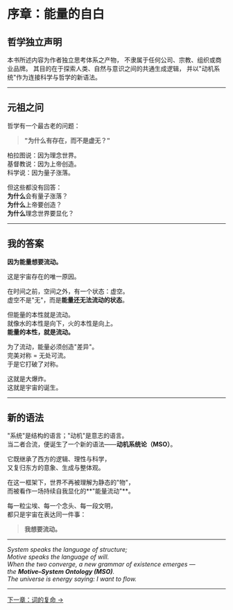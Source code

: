 # 序章：能量的自白

## 哲学独立声明

本书所述内容为作者独立思考体系之产物，
不隶属于任何公司、宗教、组织或商业品牌。
其目的在于探索人类、自然与意识之间的共通生成逻辑，
并以"动机系统"作为连接科学与哲学的新语法。

---

## 元祖之问

哲学有一个最古老的问题：

> **"为什么有存在，而不是虚无？"**

柏拉图说：因为理念世界。  
基督教说：因为上帝创造。  
科学说：因为量子涨落。

但这些都没有回答：  
**为什么**会有量子涨落？  
**为什么**上帝要创造？  
**为什么**理念世界要显化？

---

## 我的答案

**因为能量想要流动。**

这是宇宙存在的唯一原因。

在时间之前，空间之外，有一个状态：虚空。  
虚空不是"无"，而是**能量还无法流动的状态**。

但能量的本性就是流动。  
就像水的本性是向下，火的本性是向上。  
**能量的本性，就是流动。**

为了流动，能量必须创造"差异"。  
完美对称 = 无处可流。  
于是它打破了对称。

这就是大爆炸。  
这就是宇宙的诞生。

---

## 新的语法

"系统"是结构的语言；"动机"是意志的语言。  
当二者合流，便诞生了一个新的语法——**动机系统论（MSO）**。

它既继承了西方的逻辑、理性与科学，  
又复归东方的意象、生成与整体观。

在这一框架下，世界不再被理解为静态的"物"，  
而被看作一场持续自我显化的**"能量流动"**。

每一粒尘埃、每一个念头、每一段文明，  
都只是宇宙在表达同一件事：

> **我想要流动。**

---

*System speaks the language of structure;  
Motive speaks the language of will.  
When the two converge, a new grammar of existence emerges —  
the **Motive–System Ontology (MSO)**.  
The universe is energy saying: I want to flow.*

---

[下一章：词的复命 →](chapters/part0-foundation/ch00-restoration.md)